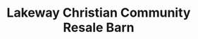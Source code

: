 ---
title: "Lakeway Christian Community Resale Barn"
url: /pottsboro/lakeway-christian-community-resale-barn/
shop: charity
---